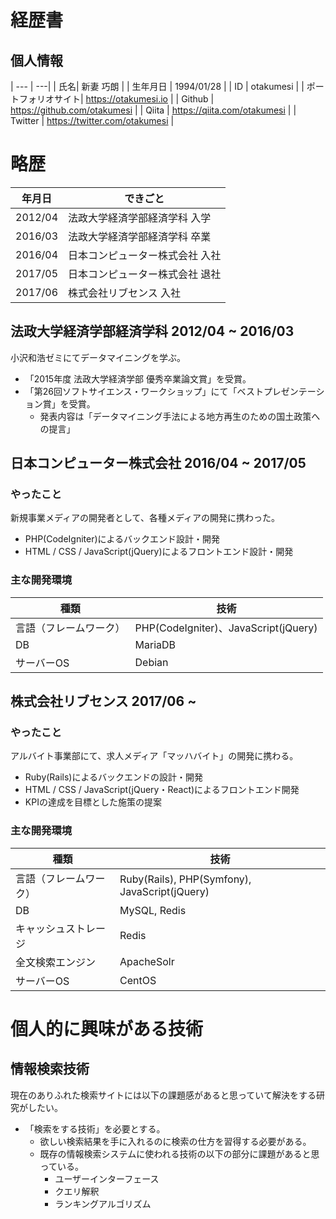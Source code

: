# 経歴書

## 個人情報

| --- | ---|
| 氏名| 新妻 巧朗 |
| 生年月日 | 1994/01/28 |
| ID | otakumesi |
| ポートフォリオサイト| https://otakumesi.io |
| Github | https://github.com/otakumesi |
| Qiita | https://qiita.com/otakumesi |
| Twitter | https://twitter.com/otakumesi |

# 略歴
| 年月日 | できごと |
|---|---|
| 2012/04 | 法政大学経済学部経済学科 入学|
| 2016/03 | 法政大学経済学部経済学科 卒業|
| 2016/04 | 日本コンピューター株式会社 入社 |
| 2017/05 | 日本コンピューター株式会社 退社 |
| 2017/06 | 株式会社リブセンス 入社 |

## 法政大学経済学部経済学科 2012/04 ~ 2016/03
小沢和浩ゼミにてデータマイニングを学ぶ。

* 「2015年度 法政大学経済学部 優秀卒業論文賞」を受賞。
* 「第26回ソフトサイエンス・ワークショップ」にて「ベストプレゼンテーション賞」を受賞。
  * 発表内容は「データマイニング手法による地方再生のための国土政策への提言」

## 日本コンピューター株式会社 2016/04 ~ 2017/05
### やったこと
新規事業メディアの開発者として、各種メディアの開発に携わった。
* PHP(CodeIgniter)によるバックエンド設計・開発
* HTML / CSS / JavaScript(jQuery)によるフロントエンド設計・開発

### 主な開発環境

| 種類 | 技術 |
|---|---|
| 言語（フレームワーク） | PHP(CodeIgniter)、JavaScript(jQuery) |
| DB | MariaDB |
| サーバーOS | Debian |

## 株式会社リブセンス 2017/06 ~
### やったこと
アルバイト事業部にて、求人メディア「マッハバイト」の開発に携わる。
* Ruby(Rails)によるバックエンドの設計・開発
* HTML / CSS / JavaScript(jQuery・React)によるフロントエンド開発
* KPIの達成を目標とした施策の提案

### 主な開発環境

| 種類 | 技術 |
|---|---|
| 言語（フレームワーク） | Ruby(Rails), PHP(Symfony), JavaScript(jQuery) |
| DB | MySQL, Redis |
| キャッシュストレージ | Redis |
| 全文検索エンジン | ApacheSolr |
| サーバーOS | CentOS |

# 個人的に興味がある技術

## 情報検索技術
現在のありふれた検索サイトには以下の課題感があると思っていて解決をする研究がしたい。
* 「検索をする技術」を必要とする。
  * 欲しい検索結果を手に入れるのに検索の仕方を習得する必要がある。
  * 既存の情報検索システムに使われる技術の以下の部分に課題があると思っている。
      * ユーザーインターフェース
      * クエリ解釈
      * ランキングアルゴリズム
